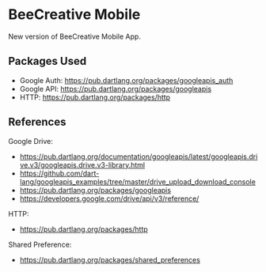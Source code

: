 # BeeCreative Mobile

New version of BeeCreative Mobile App.


## Packages Used
- Google Auth: https://pub.dartlang.org/packages/googleapis_auth
- Google API: https://pub.dartlang.org/packages/googleapis
- HTTP: https://pub.dartlang.org/packages/http


## References
Google Drive:
- https://pub.dartlang.org/documentation/googleapis/latest/googleapis.drive.v3/googleapis.drive.v3-library.html
- https://github.com/dart-lang/googleapis_examples/tree/master/drive_upload_download_console
- https://pub.dartlang.org/packages/googleapis
- https://developers.google.com/drive/api/v3/reference/

HTTP:
- https://pub.dartlang.org/packages/http

Shared Preference:
- https://pub.dartlang.org/packages/shared_preferences



